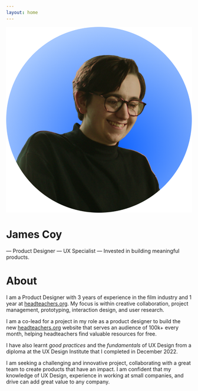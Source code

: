 ```yaml
---
layout: home
---
```

<img class="profile" src="https://github.com/jamco1229/jamco-personal/blob/master/content/media/profile%20pic.png?raw=true" />

# James Coy
— Product Designer — UX Specialist — Invested in building meaningful products.

# About

I am a Product Designer with 3 years of experience in the film industry and 1 year at [headteachers.org](http://headteachers.org/). My focus is within creative collaboration, project management, prototyping, interaction design, and user research.

I am a co-lead for a project in my role as a product designer to build the new [headteachers.org](http://headteachers.org/) website that serves an audience of 100k+ every month, helping headteachers find valuable resources for free.

I have also learnt *good practices* and the *fundamentals* of UX Design from a diploma at the UX Design Institute that I completed in December 2022.

I am seeking a challenging and innovative project, collaborating with a great team to create products that have an impact. I am confident that my knowledge of UX Design, experience in working at small companies, and drive can add great value to any company.

